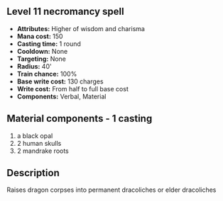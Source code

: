 ## Level 11 necromancy spell

- **Attributes:** Higher of wisdom and charisma
- **Mana cost:** 150
- **Casting time:** 1 round
- **Cooldown:** None
- **Targeting:** None
- **Radius:** 40'
- **Train chance:** 100%
- **Base write cost:** 130 charges
- **Write cost:** From half to full base cost
- **Components:** Verbal, Material

## Material components - 1 casting

1. a black opal
2. 2 human skulls
3. 2 mandrake roots

## Description

Raises dragon corpses into permanent dracoliches or elder dracoliches
